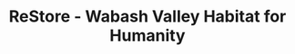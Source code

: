 ---
title: "ReStore - Wabash Valley Habitat for Humanity"
url: /terre-haute/restore-wabash-valley-habitat-for-humanity/
shop: charity
---